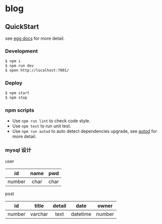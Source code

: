 # blog



## QuickStart

<!-- add docs here for user -->

see [egg docs][egg] for more detail.

### Development

```bash
$ npm i
$ npm run dev
$ open http://localhost:7001/
```

### Deploy

```bash
$ npm start
$ npm stop
```

### npm scripts

- Use `npm run lint` to check code style.
- Use `npm test` to run unit test.
- Use `npm run autod` to auto detect dependencies upgrade, see [autod](https://www.npmjs.com/package/autod) for more detail.

[egg]: https://eggjs.org

### mysql 设计

user

| id | name | pwd |
| :-: | :-: | :-: |
| number | char | char |

post

| id | title | detail | date | owner |
| :-: | :-: | :-: | :-: | :-: |
| number | varchar | text | datetime | number |
